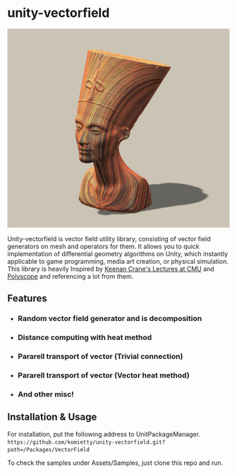 # unity-vectorfield
 <img src="Documents/ribbon3.png"/>

Unity-vectorfield is vector field utility library, consisting of vector field generators on mesh and operators for them. It allows you to quick implementation of differential geometry algorithms on Unity, which instantly applicable to game programming, media art creation, or physical simulation. This library is heavily Inspired by [Keenan Crane's Lectures at CMU](https://www.cs.cmu.edu/~kmcrane/Projects/DDG/) and [Polyscope](https://github.com/nmwsharp/polyscope) and referencing a lot from them.

## Features
- ### Random vector field generator and is decomposition
- ### Distance computing with heat method
- ### Pararell transport of vector (Trivial connection)
- ### Pararell transport of vector (Vector heat method)
- ### And other misc!

<!--
This library contains features below: 
- Halfedge structure (as very core and standalone module)
- Curvature culclation (Gausian / Mean / Principal / Normal)
- Vector field generator by solving Poisson equation on mesh
- Hodge decomposition for a given tangent field 
- Basis finder for Hamonic component
- Basis finder for Homology group
- Trivial connection generator
- Ribbon drawer on a given vector field 
-->

## Installation & Usage
For installation, put the following address to UnitPackageManager.  
`https://github.com/komietty/unity-vectorfield.git?path=/Packages/VectorField`

To check the samples under Assets/Samples, just clone this repo and run.

